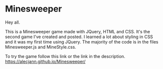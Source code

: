 # Minesweeper
Hey all.

This is a Minesweeper game made with JQuery, HTML and CSS. It's the second game I've created and posted. I learned a lot about styling in CSS and it was my first time using JQuery. The majority of the code is in the files Minesweeper.js and MineStyle.css.

To try the game follow this link or the link in the description. https://alecjann.github.io/Minesweeper/
